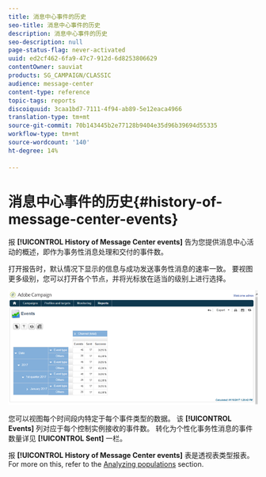 ```yaml
---
title: 消息中心事件的历史
seo-title: 消息中心事件的历史
description: 消息中心事件的历史
seo-description: null
page-status-flag: never-activated
uuid: ed2cf462-6fa9-47c7-912d-6d8253806629
contentOwner: sauviat
products: SG_CAMPAIGN/CLASSIC
audience: message-center
content-type: reference
topic-tags: reports
discoiquuid: 3caa1bd7-7111-4f94-ab89-5e12eaca4966
translation-type: tm+mt
source-git-commit: 70b143445b2e77128b9404e35d96b39694d55335
workflow-type: tm+mt
source-wordcount: '140'
ht-degree: 14%

---
```



# 消息中心事件的历史{#history-of-message-center-events}

报 **[!UICONTROL History of Message Center events]** 告为您提供消息中心活动的概述，即作为事务性消息处理和交付的事件数。

打开报告时，默认情况下显示的信息与成功发送事务性消息的速率一致。 要视图更多级别，您可以打开各个节点，并将光标放在适当的级别上进行选择。

![](assets/messagecenter_reporting_001.png)

您可以视图每个时间段内特定于每个事件类型的数据。 该 **[!UICONTROL Events]** 列对应于每个控制实例接收的事件数。 转化为个性化事务性消息的事件数量详见 **[!UICONTROL Sent]** 一栏。

报 **[!UICONTROL History of Message Center events]** 表是透视表类型报表。 For more on this, refer to the [Analyzing populations](../../reporting/using/about-descriptive-analysis.md) section.
